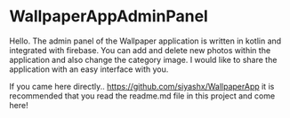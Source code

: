 # WallpaperAppAdminPanel
Hello. The admin panel of the Wallpaper application is written in kotlin and integrated with firebase. You can add and delete new photos within the application and also change the category image. I would like to share the application with an easy interface with you.


If you came here directly.. 
https://github.com/siyashx/WallpaperApp it is recommended that you read the readme.md file in this project and come here!
